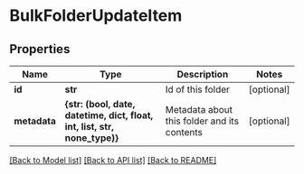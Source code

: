 # BulkFolderUpdateItem


## Properties
Name | Type | Description | Notes
------------ | ------------- | ------------- | -------------
**id** | **str** | Id of this folder | [optional] 
**metadata** | **{str: (bool, date, datetime, dict, float, int, list, str, none_type)}** | Metadata about this folder and its contents | [optional] 

[[Back to Model list]](../README.md#documentation-for-models) [[Back to API list]](../README.md#documentation-for-api-endpoints) [[Back to README]](../README.md)


